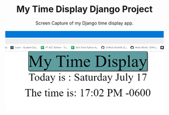 <h1 align="center">My Time Display Django Project</h1>
<p align="center">
Screen Capture of my Django time display app.
  <br><br>
<img src="https://github.com/Mortr0n/myTimeDisplayDjangoProj/blob/a3b20b5c64ca0d3e9668ed8356ccd42c91b30bb8/MyTimeDisplayProjectImage.PNG">
</p>
